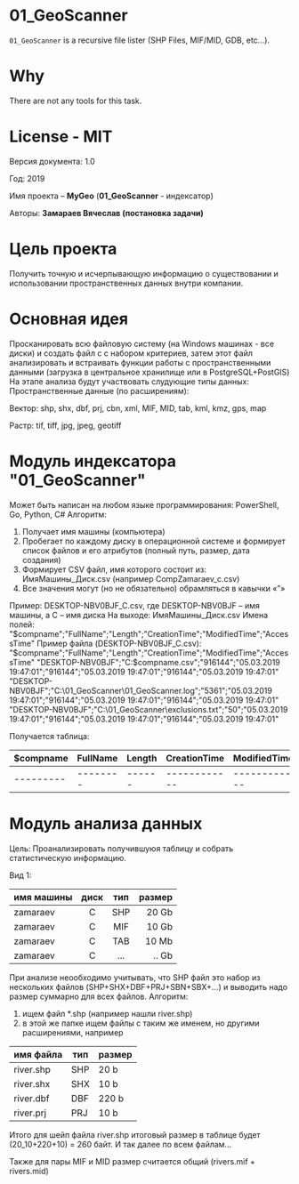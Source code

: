 # 01_GeoScanner
`01_GeoScanner` is a recursive file lister (SHP Files, MIF/MID, GDB, etc...).

# Why
There are not any tools for this task.

# License - MIT

Версия документа: 1.0

Год: 2019

Имя проекта – **MyGeo** (**01_GeoScanner** - индексатор)

Авторы: **Замараев Вячеслав (постановка задачи)**

# Цель проекта
Получить точную и исчерпывающую информацию о существовании и использовании пространственных данных внутри компании. 

# Основная идея
Просканировать всю файловую систему (на Windows машинах - все диски) и создать файл с с набором критериев, затем этот файл анализировать и встраивать функции работы с пространственными данными (загрузка в центральное хранилище или в PostgreSQL+PostGIS)
На этапе анализа будут участвовать слудующие типы данных: 
Пространственные данные (по расширениям):

Вектор: shp, shx, dbf, prj, cbn, xml, MIF, MID, tab, kml, kmz, gps, map

Растр: tif, tiff, jpg, jpeg, geotiff

# Модуль индексатора "01_GeoScanner"
Может быть написан на любом языке программирования: PowerShell, Go, Python, C#
Алгоритм:
1) Получает имя машины (компьютера) 
2) Пробегает по каждому диску в операционной системе и формирует список файлов и его атрибутов (полный путь, размер, дата создания)
3) Формирует CSV файл, имя которого состоит из: ИмяМашины_Диск.csv (например CompZamaraev_c.csv)
4) Все значения могут (но не обязательно) обрамляться в кавычки «”» 

Пример: DESKTOP-NBV0BJF_C.csv, где DESKTOP-NBV0BJF – имя машины, а С – имя диска 
На выходе:   ИмяМашины_Диск.csv
Имена полей: "$compname";"FullName";"Length";"CreationTime";"ModifiedTime";"AccessTime"
Пример файла (DESKTOP-NBV0BJF_C.csv): 
"$compname";"FullName";"Length";"CreationTime";"ModifiedTime";"AccessTime"
"DESKTOP-NBV0BJF";"C:\$compname.csv";"916144";"05.03.2019 19:47:01";"916144";"05.03.2019 19:47:01";"916144";"05.03.2019 19:47:01"
"DESKTOP-NBV0BJF";"C:\01_GeoScanner\01_GeoScanner.log";"5361";"05.03.2019 19:47:01";"916144";"05.03.2019 19:47:01";"916144";"05.03.2019 19:47:01"
"DESKTOP-NBV0BJF";"C:\01_GeoScanner\exclusions.txt";"50";"05.03.2019 19:47:01";"916144";"05.03.2019 19:47:01";"916144";"05.03.2019 19:47:01"

Получается таблица:

|$compname|FullName|Length|CreationTime|ModifiedTime|AccessTime
|---------|--------|------|------------|------------|------------|
|---------|--------|------|------------|------------|------------|

# Модуль анализа данных

Цель: Проанализировать получившуюя таблицу и собрать статистическую информацию.

Вид 1: 

|имя машины|диск|тип|размер|
|----------|:----:|:---:|------:|
|zamaraev  |C   |SHP|20 Gb |
|zamaraev  |C   |MIF|10 Gb |
|zamaraev  |C   |TAB|10 Mb |
|zamaraev  |C   |...|.. Gb |


При анализе неообходимо учитывать, что SHP файл это набор из нескольких файлов (SHP+SHX+DBF+PRJ+SBN+SBX+...) и выводить надо размер суммарно для всех файлов.
Алгоритм: 

1. ищем файл *.shp (например нашли river.shp)
2. в этой же папке ищем файлы с таким же именем, но другими расширениями, например

|имя файла |тип |размер|
|----------|---|-----|
|river.shp |SHP |20 b |
|river.shx |SHX |10 b |
|river.dbf |DBF |220 b |
|river.prj |PRJ |10 b |

Итого для шейп файла river.shp итоговый размер в таблице будет (20_10+220+10) = 260 байт. 
И так далее по всем файлам...

Также для пары MIF и MID размер считается общий (rivers.mif + rivers.mid)


     




